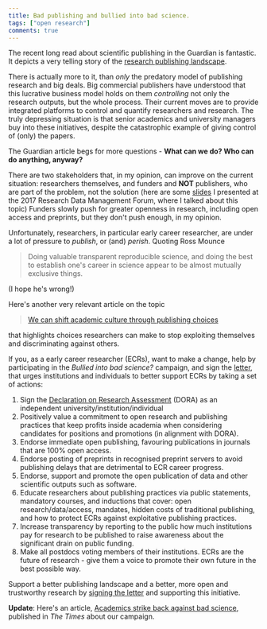 ```yaml
---
title: Bad publishing and bullied into bad science.
tags: ["open research"]
comments: true
---
```


The recent long read about scientific publishing in the Guardian is
fantastic. It depicts a very telling story of
the
[research publishing landscape](https://www.theguardian.com/science/2017/jun/27/profitable-business-scientific-publishing-bad-for-science).

<!--more-->

There is actually more to it, than *only* the predatory model of
publishing research and big deals. Big commercial publishers have
understood that this lucrative business model holds on them
*controlling* not only the research outputs, but the whole
process. Their current moves are to provide integrated platforms to
control and quantify researchers and research. The truly depressing
situation is that senior academics and university managers buy into
these initiatives, despite the catastrophic example of giving control
of (only) the papers.

The Guardian article begs for more questions - **What can we do? Who
can do anything, anyway?**

There are two stakeholders that, in my opinion, can improve on the
current situation: researchers themselves, and funders and **NOT**
publishers, who are part of the problem, not the solution (here are
some [slides](http://bit.ly/20170609rdmf) I presented at the 2017
Research Data Management Forum, where I talked about this topic)
Funders slowly push for greater openness in research, including open
access and preprints, but they don't push enough, in my opinion.

Unfortunately, researchers, in particular early career researcher, are
under a lot of pressure to *publish*, or (and) *perish*. Quoting Ross
Mounce

>  Doing valuable transparent reproducible science, and doing the best
>  to establish one's career in science appear to be almost mutually
>  exclusive things.

(I hope he's wrong!)

Here's another very relevant article on the topic

> [We can shift academic culture through publishing choices](https://f1000research.com/articles/6-518/v2)

that highlights choices researchers can make to stop exploiting
themselves and discriminating against others.

If you, as a early career researcher (ECRs), want to make a change,
help by participating in the *Bullied into bad science?* campaign, and
sign
the
[letter](https://cambridge.eu.qualtrics.com/jfe/form/SV_6S9OXAydlFZz8cR),
that urges institutions and individuals to better support ECRs by
taking a set of actions:

1. Sign the [Declaration on Research Assessment](http://www.ascb.org/dora/)
   (DORA) as an independent university/institution/individual
2. Positively value a commitment to open research and publishing
   practices that keep profits inside academia when considering
   candidates for positions and promotions (in alignment with DORA).
3. Endorse immediate open publishing, favouring publications in
   journals that are 100% open access.
4. Endorse posting of preprints in recognised preprint servers to
   avoid publishing delays that are detrimental to ECR career
   progress.
5. Endorse, support and promote the open publication of data and other
   scientific outputs such as software.
6. Educate researchers about publishing practices via public
   statements, mandatory courses, and inductions that cover: open
   research/data/access, mandates, hidden costs of traditional
   publishing, and how to protect ECRs against exploitative publishing
   practices.
7. Increase transparency by reporting to the public how much
   institutions pay for research to be published to raise awareness
   about the significant drain on public funding.
8. Make all postdocs voting members of their institutions. ECRs are
   the future of research - give them a voice to promote their own
   future in the best possible way.

Support a better publishing landscape and a better, more open and
trustworthy research
by
[signing the letter](https://cambridge.eu.qualtrics.com/jfe/form/SV_6S9OXAydlFZz8cR) and
supporting this initiative.

**Update**: Here's an
article,
[Academics strike back against bad science](https://www.thetimes.co.uk/article/academics-strike-back-against-bad-science-t5mzcdxv8),
published in *The Times* about our campaign.
